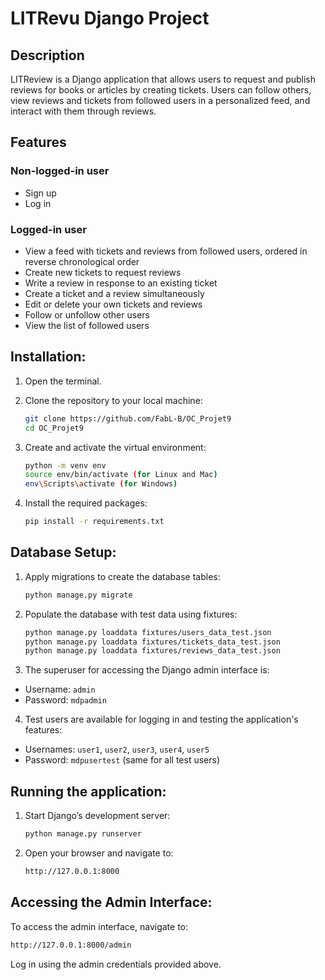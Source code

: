 # LITRevu Django Project

## Description

LITReview is a Django application that allows users to request and publish reviews for books or articles by creating tickets. Users can follow others, view reviews and tickets from followed users in a personalized feed, and interact with them through reviews.

## Features

### Non-logged-in user
- Sign up
- Log in

### Logged-in user
- View a feed with tickets and reviews from followed users, ordered in reverse chronological order
- Create new tickets to request reviews
- Write a review in response to an existing ticket
- Create a ticket and a review simultaneously
- Edit or delete your own tickets and reviews
- Follow or unfollow other users
- View the list of followed users

## Installation:

1. Open the terminal.

2. Clone the repository to your local machine:

    ```bash
    git clone https://github.com/FabL-B/OC_Projet9
    cd OC_Projet9
    ```

3. Create and activate the virtual environment:

    ```bash
    python -m venv env
    source env/bin/activate (for Linux and Mac)
    env\Scripts\activate (for Windows)
    ```

4. Install the required packages:

    ```bash
    pip install -r requirements.txt
    ```

## Database Setup:

1. Apply migrations to create the database tables:

    ```bash
    python manage.py migrate
    ```

2. Populate the database with test data using fixtures:

    ```bash
    python manage.py loaddata fixtures/users_data_test.json
    python manage.py loaddata fixtures/tickets_data_test.json
    python manage.py loaddata fixtures/reviews_data_test.json
    ```

3. The superuser for accessing the Django admin interface is:
- Username: ```admin```
- Password: ```mdpadmin```

4. Test users are available for logging in and testing the application's features:
- Usernames: ```user1```, ```user2```, ```user3```, ```user4```, ```user5```
- Password: ```mdpusertest``` (same for all test users)

## Running the application:

1. Start Django’s development server:

    ```bash
    python manage.py runserver
    ```

2. Open your browser and navigate to:

    ```bash
    http://127.0.0.1:8000
    ```

## Accessing the Admin Interface:

To access the admin interface, navigate to:

```bash
http://127.0.0.1:8000/admin
```

Log in using the admin credentials provided above.
